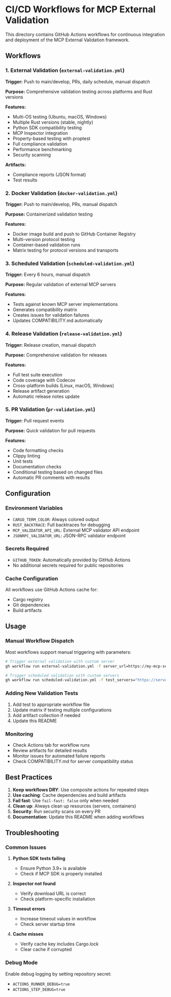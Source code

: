 # CI/CD Workflows for MCP External Validation

This directory contains GitHub Actions workflows for continuous integration and deployment of the MCP External Validation framework.

## Workflows

### 1. External Validation (`external-validation.yml`)
**Trigger:** Push to main/develop, PRs, daily schedule, manual dispatch

**Purpose:** Comprehensive validation testing across platforms and Rust versions

**Features:**
- Multi-OS testing (Ubuntu, macOS, Windows)
- Multiple Rust versions (stable, nightly)
- Python SDK compatibility testing
- MCP Inspector integration
- Property-based testing with proptest
- Full compliance validation
- Performance benchmarking
- Security scanning

**Artifacts:**
- Compliance reports (JSON format)
- Test results

### 2. Docker Validation (`docker-validation.yml`)
**Trigger:** Push to main/develop, PRs, manual dispatch

**Purpose:** Containerized validation testing

**Features:**
- Docker image build and push to GitHub Container Registry
- Multi-version protocol testing
- Container-based validation runs
- Matrix testing for protocol versions and transports

### 3. Scheduled Validation (`scheduled-validation.yml`)
**Trigger:** Every 6 hours, manual dispatch

**Purpose:** Regular validation of external MCP servers

**Features:**
- Tests against known MCP server implementations
- Generates compatibility matrix
- Creates issues for validation failures
- Updates COMPATIBILITY.md automatically

### 4. Release Validation (`release-validation.yml`)
**Trigger:** Release creation, manual dispatch

**Purpose:** Comprehensive validation for releases

**Features:**
- Full test suite execution
- Code coverage with Codecov
- Cross-platform builds (Linux, macOS, Windows)
- Release artifact generation
- Automatic release notes update

### 5. PR Validation (`pr-validation.yml`)
**Trigger:** Pull request events

**Purpose:** Quick validation for pull requests

**Features:**
- Code formatting checks
- Clippy linting
- Unit tests
- Documentation checks
- Conditional testing based on changed files
- Automatic PR comments with results

## Configuration

### Environment Variables
- `CARGO_TERM_COLOR`: Always colored output
- `RUST_BACKTRACE`: Full backtraces for debugging
- `MCP_VALIDATOR_API_URL`: External MCP validator API endpoint
- `JSONRPC_VALIDATOR_URL`: JSON-RPC validator endpoint

### Secrets Required
- `GITHUB_TOKEN`: Automatically provided by GitHub Actions
- No additional secrets required for public repositories

### Cache Configuration
All workflows use GitHub Actions cache for:
- Cargo registry
- Git dependencies
- Build artifacts

## Usage

### Manual Workflow Dispatch
Most workflows support manual triggering with parameters:

```bash
# Trigger external validation with custom server
gh workflow run external-validation.yml -f server_url=https://my-mcp-server.com -f protocol_version=2024-11-05

# Trigger scheduled validation with custom servers
gh workflow run scheduled-validation.yml -f test_servers="https://server1.com,https://server2.com"
```

### Adding New Validation Tests
1. Add test to appropriate workflow file
2. Update matrix if testing multiple configurations
3. Add artifact collection if needed
4. Update this README

### Monitoring
- Check Actions tab for workflow runs
- Review artifacts for detailed results
- Monitor issues for automated failure reports
- Check COMPATIBILITY.md for server compatibility status

## Best Practices

1. **Keep workflows DRY**: Use composite actions for repeated steps
2. **Use caching**: Cache dependencies and build artifacts
3. **Fail fast**: Use `fail-fast: false` only when needed
4. **Clean up**: Always clean up resources (servers, containers)
5. **Security**: Run security scans on every PR
6. **Documentation**: Update this README when adding workflows

## Troubleshooting

### Common Issues

1. **Python SDK tests failing**
   - Ensure Python 3.9+ is available
   - Check if MCP SDK is properly installed

2. **Inspector not found**
   - Verify download URL is correct
   - Check platform-specific installation

3. **Timeout errors**
   - Increase timeout values in workflow
   - Check server startup time

4. **Cache misses**
   - Verify cache key includes Cargo.lock
   - Clear cache if corrupted

### Debug Mode
Enable debug logging by setting repository secret:
- `ACTIONS_RUNNER_DEBUG=true`
- `ACTIONS_STEP_DEBUG=true`